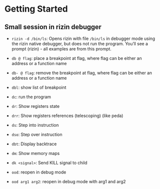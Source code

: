 # Getting Started

## Small session in rizin debugger

* `rizin -d /bin/ls`: Opens rizin with file `/bin/ls` in debugger mode using the rizin native debugger, but does not run the program. You’ll see a prompt (rizin) - all examples are from this prompt.

* `db @ flag`: place a breakpoint at flag, where flag can be either an address or a function name

* `db- @ flag`: remove the breakpoint at flag, where flag can be either an address or a function name

* `dbl`: show list of breakpoint

* `dc`: run the program

* `dr`: Show registers state

* `drr`: Show registers references (telescoping) (like peda)

* `ds`: Step into instruction

* `dso`: Step over instruction

* `dbt`: Display backtrace

* `dm`: Show memory maps

* `dk <signal>`: Send KILL signal to child

* `ood`: reopen in debug mode

* `ood arg1 arg2`: reopen in debug mode with arg1 and arg2
